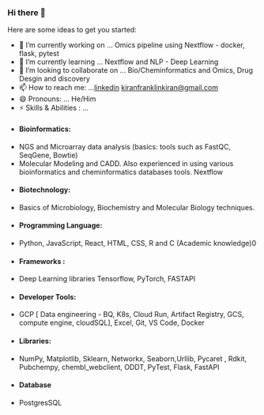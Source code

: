 ### Hi there 👋


Here are some ideas to get you started:

- 🔭 I’m currently working on ... Omics pipeline using Nextflow - docker, flask, pytest
- 🌱 I’m currently learning ... Nextflow and NLP - Deep Learning
- 👯 I’m looking to collaborate on ... Bio/Cheminformatics and Omics, Drug Desgin and discovery
- 📫 How to reach me: ...[linkedin](https://www.linkedin.com/in/kiran-franklin-g-367115173) kiranfranklinkiran@gmail.com
- 😄 Pronouns: ... He/Him
- ⚡ Skills & Abilities : ...
- #### Bioinformatics:
* NGS and Microarray data analysis (basics: tools such as FastQC, SeqGene, Bowtie)
* Molecular Modeling and CADD. Also experienced in using various bioinformatics and cheminformatics
databases tools. Nextflow
- #### Biotechnology: 
* Basics of Microbiology, Biochemistry and Molecular Biology techniques.
- #### Programming Language: 
* Python, JavaScript, React, HTML, CSS, R and C (Academic knowledge)0
- #### Frameworks : 
* Deep Learning libraries Tensorflow, PyTorch, FASTAPI
- #### Developer Tools:
* GCP [ Data engineering - BQ, K8s, Cloud Run, Artifact Registry, GCS, compute engine, cloudSQL], Excel, Git, VS Code, Docker
- #### Libraries: 
* NumPy, Matplotlib, Sklearn, Networkx, Seaborn,Urllib, Pycaret , Rdkit, Pubchempy, chembl_webclient, ODDT, PyTest, Flask, FastAPI
- #### Database
* PostgresSQL 
